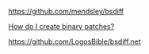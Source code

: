 https://github.com/mendsley/bsdiff

[How do I create binary patches?](https://stackoverflow.com/questions/1945075/how-do-i-create-binary-patches)

https://github.com/LogosBible/bsdiff.net

